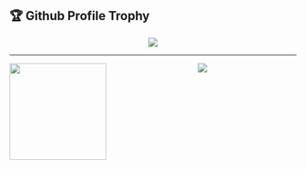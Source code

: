 <h2>🏆 Github Profile Trophy</h2>
<div align=center>
<img src="https://github-profile-trophy.vercel.app/?username=bufsnake&column=7"/>
</div>

---

<div align=center>
  <img height="170" align="left" src="https://github-readme-stats.vercel.app/api?username=bufsnake&count_private=true&include_all_commits=true&show_icons=true&theme=radical" />
  <img src="https://github-readme-stats.vercel.app/api/top-langs/?username=bufsnake&layout=compact" />
</div>
